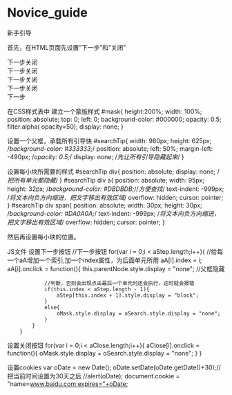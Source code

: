 # Novice_guide
新手引导

首先，在HTML页面先设置“下一步”和“关闭”
<div id="searchTip">
    <div class="step1"><a>下一步</a><span title="关闭">关闭</span></div>
    <div class="step2"><a>下一步</a><span title="关闭">关闭</span></div>
    <div class="step3"><a>下一步</a><span title="关闭">关闭</span></div>
    <div class="step4"><a>下一步</a><span title="关闭">关闭</span></div>
    <div class="step5"><a>下一步</a></div>
</div>

在CSS样式表中
建立一个蒙版样式
#mask{
    height:200%;
    width: 100%;
    position: absolute;
    top: 0;
    left: 0;
    background-color: #000000;
    opacity: 0.5;
    filter:alpha( opacity=50);
    display: none;
}

设置一个父框，承载所有引导快
#searchTip{
    width: 980px;
    height: 625px;
    /*background-color: #333333;*/
    position: absolute;
    left: 50%;
    margin-left: -490px;
    /*opacity: 0.5;*/
    display: none; /*先让所有引导隐藏起来*/
}

设置每小块所需要的样式
#searchTip div{
    position: absolute;
    display: none;  /*把所有单元都隐藏*/
}
#searchTip div a{
    position: absolute;
    width: 95px;
    height: 32px;
    /*background-color: #DBDBDB;*//*方便查找*/
    text-indent: -999px;  /*将文本向负方向缩进，把文字移出有效区域*/
    overflow: hidden;
    cursor: pointer;
}
#searchTip div span{
    position: absolute;
    width: 30px;
    height: 30px;
    /*background-color: #DA0A0A;*/
    text-indent: -999px;  /*将文本向负方向缩进，把文字移出有效区域*/
    overflow: hidden;
    cursor: pointer;
}

然后再设置每小块的位置。


JS文件
设置下一步按钮
 //下一步按钮
        for(var i = 0;i < aStep.length;i++){
            //给每一个aA增加一个索引,加一个index属性，为后面单元所用
            aA[i].index = i;
            aA[i].onclick = function(){
                this.parentNode.style.display = "none";   //父框隐藏

                //判断，否则会出现点击最后一个单元时还会执行，这时就会报错
                if(this.index < aStep.length - 1){
                    aStep[this.index + 1].style.display = "block";
                }
                else{
                    oMask.style.display = oSearch.style.display = "none";
                }
            }
        }
        
设置关闭按钮
for(var i = 0;i < aClose.length;i++){
        aClose[i].onclick = function(){
            oMask.style.display = oSearch.style.display = "none";
        }
    }
    
    
设置cookies
 var oDate = new Date();
    oDate.setDate(oDate.getDate()+30);//把当前时间设置为30天之后
    //alert(oDate);
    document.cookie = "name=www.baidu.com;expires="+oDate;
